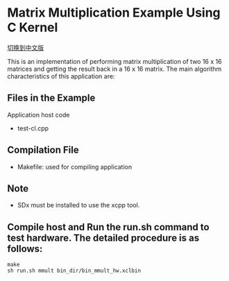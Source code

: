 Matrix Multiplication Example Using C Kernel
================================

[切换到中文版](./README_CN.md)

This is an implementation of performing matrix multiplication of two 16 x 16 matrices and getting the result back in a 16 x 16 matrix. 
The main algorithm characteristics of this application are:

Files in the Example
---------------------
Application host code

* test-cl.cpp

Compilation File
--------------------------------
* Makefile: used for compiling application

Note
--------------------------------
* SDx must be installed to use the xcpp tool.

 Compile host and Run the **run.sh** command to test hardware. The detailed procedure is as follows:
--------------------------------

```
make
sh run.sh mmult bin_dir/bin_mmult_hw.xclbin

```